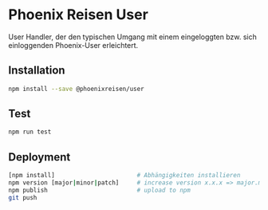 # Phoenix Reisen User

User Handler, der den typischen Umgang mit einem eingeloggten bzw. sich einloggenden Phoenix-User erleichtert.

## Installation

```bash
npm install --save @phoenixreisen/user
```

## Test

```bash
npm run test
```

## Deployment

```bash
[npm install]                       # Abhängigkeiten installieren
npm version [major|minor|patch]     # increase version x.x.x => major.minor.patch
npm publish                         # upload to npm
git push
```